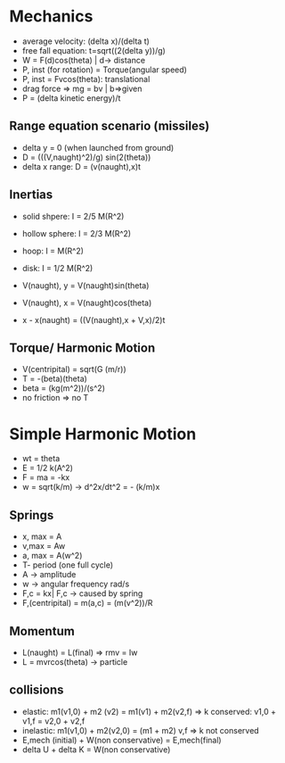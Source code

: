 # Mechanics

- average velocity: (delta x)/(delta t)
- free fall equation: t=sqrt((2(delta y))/g)
- W = F(d)cos(theta) | d-> distance
- P, inst (for rotation) = Torque(angular speed)
- P, inst = Fvcos(theta): translational
- drag force => mg = bv | b=>given
- P = (delta kinetic energy)/t

## Range equation scenario (missiles)
 - delta y = 0 (when launched from ground)
 - D = (((V,naught)^2)/g) sin(2(theta))
 - delta x range: D = (v(naught),x)t 

## Inertias
- solid shpere: I = 2/5 M(R^2)
- hollow sphere: I = 2/3 M(R^2)
- hoop: I = M(R^2)
- disk: I = 1/2 M(R^2)

- V(naught), y = V(naught)sin(theta)
- V(naught), x = V(naught)cos(theta)

- x - x(naught) = ((V(naught),x + V,x)/2)t

## Torque/ Harmonic Motion
- V(centripital) = sqrt(G (m/r))
- T = -(beta)(theta)
- beta = (kg(m^2))/(s^2)
- no friction => no T

# Simple Harmonic Motion
- wt = theta
- E = 1/2 k(A^2)
- F = ma = -kx
- w = sqrt(k/m) -> d^2x/dt^2 = - (k/m)x

## Springs
- x, max = A
- v,max = Aw
- a, max = A(w^2)
- T- period (one full cycle)
- A -> amplitude
- w -> angular frequency rad/s
- F,c = kx| F,c -> caused by spring
- F,(centripital) = m(a,c) = (m(v^2))/R

## Momentum
- L(naught) = L(final) => rmv = Iw
- L = mvrcos(theta) -> particle

## collisions
- elastic: m1(v1,0) + m2 (v2) = m1(v1) + m2(v2,f) => k conserved: v1,0 + v1,f = v2,0 + v2,f
- inelastic: m1(v1,0) + m2(v2,0) = (m1 + m2) v,f => k not conserved
- E,mech (initial) + W(non conservative) = E,mech(final)
- delta U + delta K = W(non conservative)
